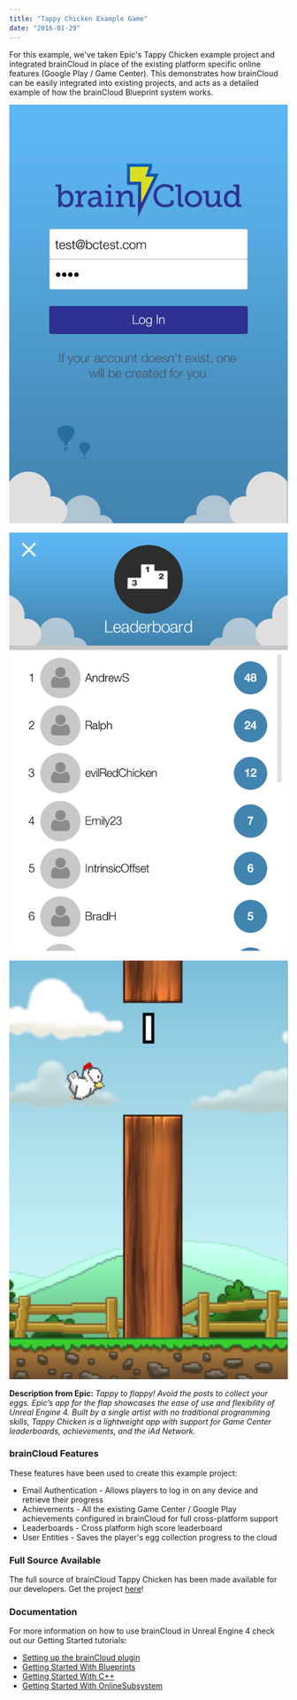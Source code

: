 ```yaml
---
title: "Tappy Chicken Example Game"
date: "2016-01-29"
---
```


For this example, we've taken Epic's Tappy Chicken example project and integrated brainCloud in place of the existing platform specific online features (Google Play / Game Center). This demonstrates how brainCloud can be easily integrated into existing projects, and acts as a detailed example of how the brainCloud Blueprint system works.

[![BC_TappyChicken_Auth](images/BC_TappyChicken_Auth.png)](/apidocs/wp-content/uploads/2016/01/BC_TappyChicken_Auth.png)

[![BC_TappyChicken_LB](images/BC_TappyChicken_LB.png)](/apidocs/wp-content/uploads/2016/01/BC_TappyChicken_LB.png)

[![BC_TappyChicken_Game](images/BC_TappyChicken_Game.png)](/apidocs/wp-content/uploads/2016/01/BC_TappyChicken_Game.png)

**Description from Epic:** _Tappy to flappy! Avoid the posts to collect your eggs. Epic’s app for the flap showcases the ease of use and flexibility of Unreal Engine 4. Built by a single artist with no traditional programming skills, Tappy Chicken is a lightweight app with support for Game Center leaderboards, achievements, and the iAd Network._

### brainCloud Features

These features have been used to create this example project:

- Email Authentication - Allows players to log in on any device and retrieve their progress
- Achievements - All the existing Game Center / Google Play achievements configured in brainCloud for full cross-platform support
- Leaderboards - Cross platform high score leaderboard
- User Entities - Saves the player's egg collection progress to the cloud

### Full Source Available

The full source of brainCloud Tappy Chicken has been made available for our developers. Get the project [here](https://sharedprod.braincloudservers.com/s3/brainCloudExamples/unreal/BC_TappyChicken_1.0.0_168245.zip)!

### Documentation

For more information on how to use brainCloud in Unreal Engine 4 check out our Getting Started tutorials:

- [Setting up the brainCloud plugin](/apidocs/tutorials/unreal-tutorials/setting-up-the-braincloud-plugin/)
- [Getting Started With Blueprints](/apidocs/tutorials/unreal-tutorials/getting-started-with-blueprints/)
- [Getting Started With C++](/apidocs/tutorials/unreal-tutorials/getting-started-with-c/)
- [Getting Started With OnlineSubsystem](/apidocs/tutorials/unreal-tutorials/getting-started-with-the-online-subsystem/)

